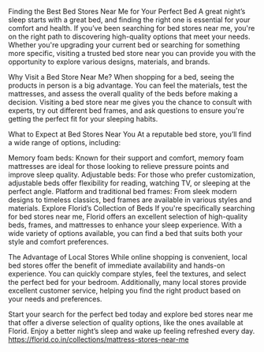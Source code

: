 Finding the Best Bed Stores Near Me for Your Perfect Bed
A great night’s sleep starts with a great bed, and finding the right one is essential for your comfort and health. If you’ve been searching for bed stores near me, you're on the right path to discovering high-quality options that meet your needs. Whether you're upgrading your current bed or searching for something more specific, visiting a trusted bed store near you can provide you with the opportunity to explore various designs, materials, and brands.

Why Visit a Bed Store Near Me?
When shopping for a bed, seeing the products in person is a big advantage. You can feel the materials, test the mattresses, and assess the overall quality of the beds before making a decision. Visiting a bed store near me gives you the chance to consult with experts, try out different bed frames, and ask questions to ensure you're getting the perfect fit for your sleeping habits.

What to Expect at Bed Stores Near You
At a reputable bed store, you’ll find a wide range of options, including:

Memory foam beds: Known for their support and comfort, memory foam mattresses are ideal for those looking to relieve pressure points and improve sleep quality.
Adjustable beds: For those who prefer customization, adjustable beds offer flexibility for reading, watching TV, or sleeping at the perfect angle.
Platform and traditional bed frames: From sleek modern designs to timeless classics, bed frames are available in various styles and materials.
Explore Florid’s Collection of Beds
If you're specifically searching for bed stores near me, Florid offers an excellent selection of high-quality beds, frames, and mattresses to enhance your sleep experience. With a wide variety of options available, you can find a bed that suits both your style and comfort preferences.

The Advantage of Local Stores
While online shopping is convenient, local bed stores offer the benefit of immediate availability and hands-on experience. You can quickly compare styles, feel the textures, and select the perfect bed for your bedroom. Additionally, many local stores provide excellent customer service, helping you find the right product based on your needs and preferences.

Start your search for the perfect bed today and explore bed stores near me that offer a diverse selection of quality options, like the ones available at Florid. Enjoy a better night’s sleep and wake up feeling refreshed every day.
https://florid.co.in/collections/mattress-stores-near-me
